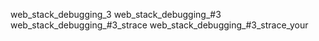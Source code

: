 web_stack_debugging_3
web_stack_debugging_#3
web_stack_debugging_#3_strace
web_stack_debugging_#3_strace_your
